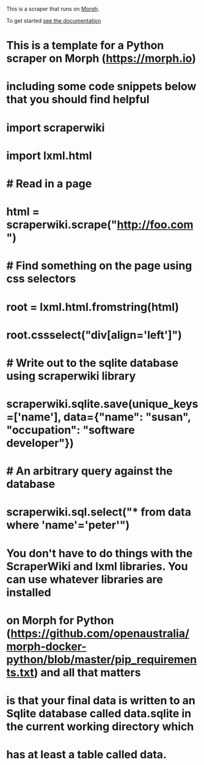 This is a scraper that runs on [Morph](https://morph.io). 

To get started [see the documentation](https://morph.io/documentation)

# This is a template for a Python scraper on Morph (https://morph.io)
# including some code snippets below that you should find helpful

# import scraperwiki
# import lxml.html
#
# # Read in a page
# html = scraperwiki.scrape("http://foo.com")
#
# # Find something on the page using css selectors
# root = lxml.html.fromstring(html)
# root.cssselect("div[align='left']")
#
# # Write out to the sqlite database using scraperwiki library
# scraperwiki.sqlite.save(unique_keys=['name'], data={"name": "susan", "occupation": "software developer"})
#
# # An arbitrary query against the database
# scraperwiki.sql.select("* from data where 'name'='peter'")

# You don't have to do things with the ScraperWiki and lxml libraries. You can use whatever libraries are installed
# on Morph for Python (https://github.com/openaustralia/morph-docker-python/blob/master/pip_requirements.txt) and all that matters
# is that your final data is written to an Sqlite database called data.sqlite in the current working directory which
# has at least a table called data.